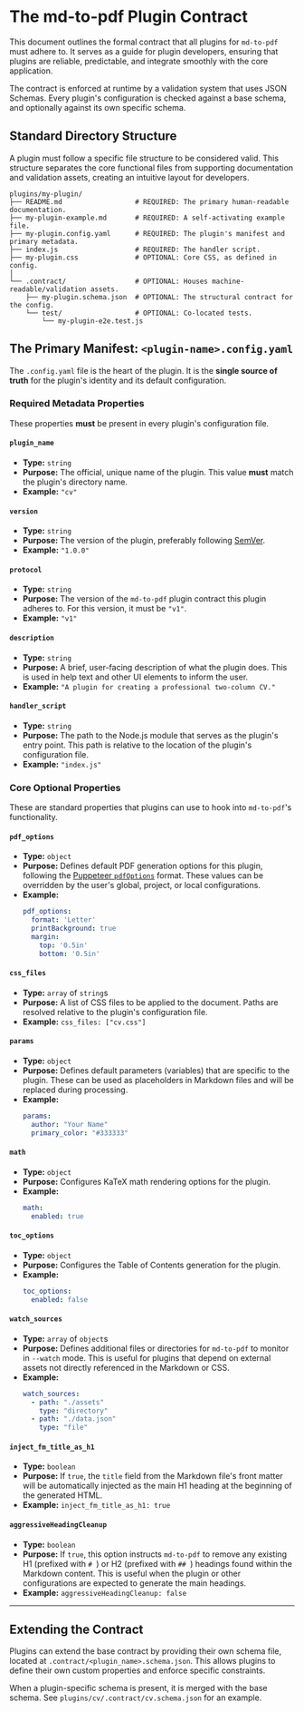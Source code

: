 # The md-to-pdf Plugin Contract

This document outlines the formal contract that all plugins for `md-to-pdf` must adhere to. It serves as a guide for plugin developers, ensuring that plugins are reliable, predictable, and integrate smoothly with the core application.

The contract is enforced at runtime by a validation system that uses JSON Schemas. Every plugin's configuration is checked against a base schema, and optionally against its own specific schema.

## Standard Directory Structure

A plugin must follow a specific file structure to be considered valid. This structure separates the core functional files from supporting documentation and validation assets, creating an intuitive layout for developers.

```
plugins/my-plugin/
├── README.md                  # REQUIRED: The primary human-readable documentation.
├── my-plugin-example.md       # REQUIRED: A self-activating example file.
├── my-plugin.config.yaml      # REQUIRED: The plugin's manifest and primary metadata.
├── index.js                   # REQUIRED: The handler script.
├── my-plugin.css              # OPTIONAL: Core CSS, as defined in config.
│
└── .contract/                 # OPTIONAL: Houses machine-readable/validation assets.
    ├── my-plugin.schema.json  # OPTIONAL: The structural contract for the config.
    └── test/                  # OPTIONAL: Co-located tests.
        └── my-plugin-e2e.test.js
```

## The Primary Manifest: `<plugin-name>.config.yaml`

The `.config.yaml` file is the heart of the plugin. It is the **single source of truth** for the plugin's identity and its default configuration.

### Required Metadata Properties

These properties **must** be present in every plugin's configuration file.

#### `plugin_name`
- **Type:** `string`
- **Purpose:** The official, unique name of the plugin. This value **must** match the plugin's directory name.
- **Example:** `"cv"`

#### `version`
- **Type:** `string`
- **Purpose:** The version of the plugin, preferably following [SemVer](https://semver.org/).
- **Example:** `"1.0.0"`

#### `protocol`
- **Type:** `string`
- **Purpose:** The version of the `md-to-pdf` plugin contract this plugin adheres to. For this version, it must be `"v1"`.
- **Example:** `"v1"`

#### `description`
- **Type:** `string`
- **Purpose:** A brief, user-facing description of what the plugin does. This is used in help text and other UI elements to inform the user.
- **Example:** `"A plugin for creating a professional two-column CV."`

#### `handler_script`
- **Type:** `string`
- **Purpose:** The path to the Node.js module that serves as the plugin's entry point. This path is relative to the location of the plugin's configuration file.
- **Example:** `"index.js"`

### Core Optional Properties

These are standard properties that plugins can use to hook into `md-to-pdf`'s functionality.

#### `pdf_options`
- **Type:** `object`
- **Purpose:** Defines default PDF generation options for this plugin, following the [Puppeteer `pdfOptions`](https://pptr.dev/api/puppeteer.pdfoptions) format. These values can be overridden by the user's global, project, or local configurations.
- **Example:**
  ```yaml
  pdf_options:
    format: 'Letter'
    printBackground: true
    margin:
      top: '0.5in'
      bottom: '0.5in'
  ```

#### `css_files`
- **Type:** `array` of `string`s
- **Purpose:** A list of CSS files to be applied to the document. Paths are resolved relative to the plugin's configuration file.
- **Example:** `css_files: ["cv.css"]`

#### `params`
- **Type:** `object`
- **Purpose:** Defines default parameters (variables) that are specific to the plugin. These can be used as placeholders in Markdown files and will be replaced during processing.
- **Example:**
  ```yaml
  params:
    author: "Your Name"
    primary_color: "#333333"
  ```

#### `math`
- **Type:** `object`
- **Purpose:** Configures KaTeX math rendering options for the plugin.
- **Example:**
  ```yaml
  math:
    enabled: true
  ```

#### `toc_options`
- **Type:** `object`
- **Purpose:** Configures the Table of Contents generation for the plugin.
- **Example:**
  ```yaml
  toc_options:
    enabled: false
  ```

#### `watch_sources`
- **Type:** `array` of `object`s
- **Purpose:** Defines additional files or directories for `md-to-pdf` to monitor in `--watch` mode. This is useful for plugins that depend on external assets not directly referenced in the Markdown or CSS.
- **Example:**
  ```yaml
  watch_sources:
    - path: "./assets"
      type: "directory"
    - path: "./data.json"
      type: "file"
  ```

#### `inject_fm_title_as_h1`
- **Type:** `boolean`
- **Purpose:** If `true`, the `title` field from the Markdown file's front matter will be automatically injected as the main H1 heading at the beginning of the generated HTML.
- **Example:** `inject_fm_title_as_h1: true`

#### `aggressiveHeadingCleanup`
- **Type:** `boolean`
- **Purpose:** If `true`, this option instructs `md-to-pdf` to remove any existing H1 (prefixed with `# `) or H2 (prefixed with `## `) headings found within the Markdown content. This is useful when the plugin or other configurations are expected to generate the main headings.
- **Example:** `aggressiveHeadingCleanup: false`

---

## Extending the Contract

Plugins can extend the base contract by providing their own schema file, located at `.contract/<plugin_name>.schema.json`. This allows plugins to define their own custom properties and enforce specific constraints.

When a plugin-specific schema is present, it is merged with the base schema. See `plugins/cv/.contract/cv.schema.json` for an example.
